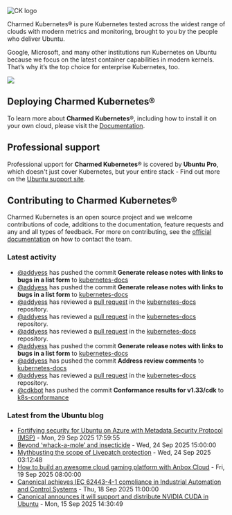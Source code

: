 ![CK logo](https://assets.ubuntu.com/v1/451d4cf4-Charmed+Kubernetes_RGB_onWhite_2022.svg)

Charmed Kubernetes® is pure Kubernetes tested across the widest range of clouds with modern metrics and monitoring, brought to you by the people who deliver Ubuntu.

Google, Microsoft, and many other institutions run Kubernetes on Ubuntu because we focus on the latest container capabilities in modern kernels. That’s why it’s the top choice for enterprise Kubernetes, too.

![](https://assets.ubuntu.com/v1/843c77b6-juju-at-a-glace.svg)

## Deploying Charmed Kubernetes®

To learn more about **Charmed Kubernetes**®, including how to install it on your own cloud, please visit the [Documentation][docs].

## Professional support

Professional upport for **Charmed Kubernetes**® is covered by **Ubuntu Pro**, which doesn't just cover Kubernetes, but your entire stack - Find out more on the [Ubuntu support site](https://ubuntu.com/support).

## Contributing to Charmed Kubernetes®

Charmed Kubernetes is an open source project and we welcome contributions of code, additions to the documentation, feature requests and any and all types of feedback. For more on contributing, see the [official documentation][get-in-touch] on how to contact the team.

<!-- LINKS -->
[docs]: https://ubuntu.com/kubernetes/docs
[get-in-touch]: https://ubuntu.com/kubernetes/docs/get-in-touch

### Latest activity

<!-- activity starts -->
 - [@addyess](https://github.com/addyess) has pushed the commit **Generate release notes with links to bugs in a list form** to [kubernetes-docs](https://github.com/charmed-kubernetes/kubernetes-docs)
 - [@addyess](https://github.com/addyess) has pushed the commit **Generate release notes with links to bugs in a list form** to [kubernetes-docs](https://github.com/charmed-kubernetes/kubernetes-docs)
 - [@addyess](https://github.com/addyess) has reviewed a [pull request](https://github.com/charmed-kubernetes/kubernetes-docs/pull/901) in the [kubernetes-docs](https://github.com/charmed-kubernetes/kubernetes-docs) repository.
 - [@addyess](https://github.com/addyess) has reviewed a [pull request](https://github.com/charmed-kubernetes/kubernetes-docs/pull/901) in the [kubernetes-docs](https://github.com/charmed-kubernetes/kubernetes-docs) repository.
 - [@addyess](https://github.com/addyess) has reviewed a [pull request](https://github.com/charmed-kubernetes/kubernetes-docs/pull/901) in the [kubernetes-docs](https://github.com/charmed-kubernetes/kubernetes-docs) repository.
 - [@addyess](https://github.com/addyess) has pushed the commit **Generate release notes with links to bugs in a list form** to [kubernetes-docs](https://github.com/charmed-kubernetes/kubernetes-docs)
 - [@addyess](https://github.com/addyess) has pushed the commit **Address review comments** to [kubernetes-docs](https://github.com/charmed-kubernetes/kubernetes-docs)
 - [@addyess](https://github.com/addyess) has reviewed a [pull request](https://github.com/charmed-kubernetes/kubernetes-docs/pull/901) in the [kubernetes-docs](https://github.com/charmed-kubernetes/kubernetes-docs) repository.
 - [@cdkbot](https://github.com/cdkbot) has pushed the commit **Conformance results for v1.33/cdk** to [k8s-conformance](https://github.com/charmed-kubernetes/k8s-conformance)
<!-- activity ends -->

<!-- roadmap starts -->

<!-- roadmap ends -->

### Latest from the Ubuntu blog

<!-- blog starts -->
* [Fortifying security for Ubuntu on Azure with Metadata Security Protocol (MSP)](https://ubuntu.com//blog/fortifying-security-ubuntu-azure-metadata-security-protocol-msp) - Mon, 29 Sep 2025 17:59:55 
* [Beyond ‘whack-a-mole’ and insecticide](https://ubuntu.com//blog/beyond-whack-a-mole-and-insecticide) - Wed, 24 Sep 2025 15:00:00 
* [Mythbusting the scope of Livepatch protection](https://ubuntu.com//blog/mythbusting-the-scope-of-livepatch-protection) - Wed, 24 Sep 2025 03:12:48 
* [How to build an awesome cloud gaming platform with Anbox Cloud](https://ubuntu.com//blog/how-to-build-an-awesome-cloud-gaming-platform-with-anbox-cloud) - Fri, 19 Sep 2025 08:00:00 
* [Canonical achieves IEC 62443-4-1 compliance in Industrial Automation and Control Systems](https://ubuntu.com//blog/canonical-iec-62443-4-1) - Thu, 18 Sep 2025 11:00:00 
* [Canonical announces it will support and distribute NVIDIA CUDA in Ubuntu](https://ubuntu.com//blog/canonical-announces-it-will-support-and-distribute-nvidia-cuda-in-ubuntu) - Mon, 15 Sep 2025 14:30:49 
<!-- blog ends -->
